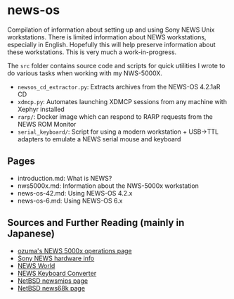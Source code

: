 # news-os
Compilation of information about setting up and using Sony NEWS Unix
workstations. There is limited information about NEWS workstations, especially
in English. Hopefully this will help preserve information about these
workstations. This is very much a work-in-progress.

The `src` folder contains source code and scripts for quick utilities I wrote
to do various tasks when working with my NWS-5000X.
- `newsos_cd_extractor.py`: Extracts archives from the NEWS-OS 4.2.1aR CD
- `xdmcp.py`: Automates launching XDMCP sessions from any machine with Xephyr installed
- `rarp/`: Docker image which can respond to RARP requests from the NEWS ROM Monitor
- `serial_keyboard/`: Script for using a modern workstation + USB->TTL adapters to emulate a NEWS serial mouse and keyboard

## Pages
- introduction.md: What is NEWS?
- nws5000x.md: Information about the NWS-5000x workstation
- news-os-42.md: Using NEWS-OS 4.2.x
- news-os-6.md: Using NEWS-OS 6.x

## Sources and Further Reading (mainly in Japanese)
- [ozuma's NEWS 5000x operations page](http://ozuma.o.oo7.jp/nws5000x.htm)
- [Sony NEWS hardware info](https://katsu.watanabe.name/doc/sonynews/)
- [NEWS World](https://web.archive.org/web/20170202100940/www3.videa.or.jp/NEWS/)
- [NEWS Keyboard Converter](https://github.com/tmk/tmk_keyboard/tree/master/converter/news_usb)
- [NetBSD newsmips page](http://wiki.netbsd.org/ports/newsmips/)
- [NetBSD news68k page](http://wiki.netbsd.org/ports/news68k/)

